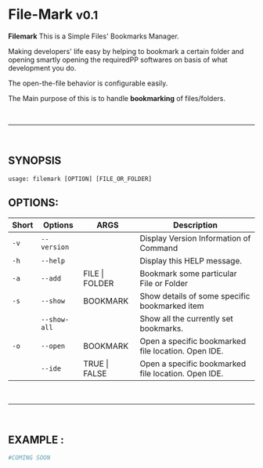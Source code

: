 # File-Mark <small>v0.1</small>

<b>Filemark</b> This is a Simple Files' Bookmarks Manager.

Making developers' life easy by helping to bookmark a certain folder and opening smartly opening the requiredPP softwares on basis of what development you do. 

The open-the-file behavior is configurable easily. 

The Main purpose of this is to handle <b>bookmarking</b> of files/folders.

<br>

***

<br>

## SYNOPSIS

```shell
usage: filemark [OPTION] [FILE_OR_FOLDER]
```

## OPTIONS:

| Short |     Options       |        ARGS        |                         Description                          |
| ----- | ----------------- |--------------------| ------------------------------------------------------------ |
| `-v`  |   `--version`     |                    |  Display Version Information of Command<br>                  |
| `-h`  |   `--help`        |                    |  Display this HELP message.<br>                              |
| `-a`  |   `--add`         |    FILE \| FOLDER  |  Bookmark some particular File or Folder <br>                |
| `-s`  |   `--show`        |      BOOKMARK      |  Show details of some specific bookmarked item <br>          |
|       |   `--show-all`    |                    |  Show all the currently set bookmarks. <br>                  |
| `-o`  |   `--open`        |      BOOKMARK      |  Open a specific bookmarked file location. Open IDE. <br>    |
|       |   `--ide`         |    TRUE \| FALSE   |  Open a specific bookmarked file location. Open IDE. <br>    |


<br>

***

<br>

## EXAMPLE :

```python
#COMING SOON
```
